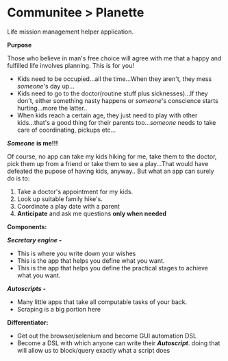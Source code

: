 # Communitee > Planette

Life mission management helper application.

**Purpose**

Those who believe in man's free choice will agree with me that a happy and fulfilled life involves planning.
This is for you!

* Kids need to be occupied...all the time...When they aren't, they mess *someone*'s day up...
* Kids need to go to the doctor(routine stuff plus sicknesses)...If they don't, either something nasty happens or *someone*'s conscience starts hurting...more the latter..
* When kids reach a certain age, they just need to play with other kids...that's a good thing for their parents too...*someone* needs to take care of coordinating, pickups etc...

***Someone*** **is me!!!**

Of course, no app can take my kids hiking for me, take them to the doctor, pick them up from a friend or take them to see a play...That would have defeated the pupose of having kids, anyway..
But what an app can surely do is to:

1. Take a doctor's appointment for my kids.
2. Look up suitable family hike's.
3. Coordinate a play date with a parent
4. **Anticipate** and ask me questions **only when needed**


**Components:** 

***Secretary engine -***
* This is where you write down your wishes
* This is the app that helps you define what you want.
* This is the app that helps you define the practical stages to achieve what you want.

***Autoscripts -***
* Many little apps that take all computable tasks of your back.
* Scraping is a big portion here

**Differentiator:**

* Get out the browser/selenium and become GUI automation DSL
* Become a DSL with which anyone can write their ***Autoscript***.
  doing that will allow us to block/query exactly what a script does
